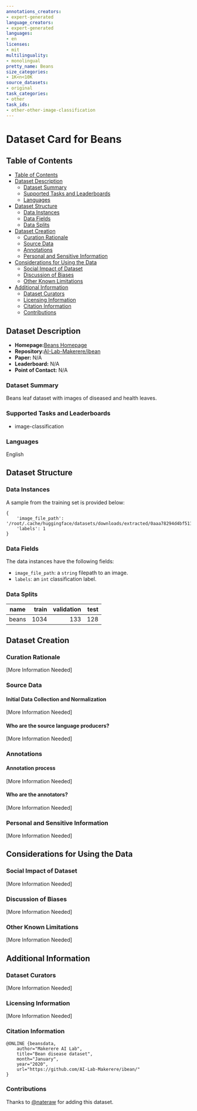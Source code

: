 ```yaml
---
annotations_creators:
- expert-generated
language_creators:
- expert-generated
languages:
- en
licenses:
- mit
multilinguality:
- monolingual
pretty_name: Beans
size_categories:
- 1K<n<10K
source_datasets:
- original
task_categories:
- other
task_ids:
- other-other-image-classification
---
```


# Dataset Card for Beans

## Table of Contents
- [Table of Contents](#table-of-contents)
- [Dataset Description](#dataset-description)
  - [Dataset Summary](#dataset-summary)
  - [Supported Tasks and Leaderboards](#supported-tasks-and-leaderboards)
  - [Languages](#languages)
- [Dataset Structure](#dataset-structure)
  - [Data Instances](#data-instances)
  - [Data Fields](#data-fields)
  - [Data Splits](#data-splits)
- [Dataset Creation](#dataset-creation)
  - [Curation Rationale](#curation-rationale)
  - [Source Data](#source-data)
  - [Annotations](#annotations)
  - [Personal and Sensitive Information](#personal-and-sensitive-information)
- [Considerations for Using the Data](#considerations-for-using-the-data)
  - [Social Impact of Dataset](#social-impact-of-dataset)
  - [Discussion of Biases](#discussion-of-biases)
  - [Other Known Limitations](#other-known-limitations)
- [Additional Information](#additional-information)
  - [Dataset Curators](#dataset-curators)
  - [Licensing Information](#licensing-information)
  - [Citation Information](#citation-information)
  - [Contributions](#contributions)

## Dataset Description

- **Homepage:**[Beans Homepage](https://github.com/AI-Lab-Makerere/ibean/)
- **Repository:**[AI-Lab-Makerere/ibean](https://github.com/AI-Lab-Makerere/ibean/)
- **Paper:** N/A
- **Leaderboard:** N/A
- **Point of Contact:** N/A

### Dataset Summary

Beans leaf dataset with images of diseased and health leaves.

### Supported Tasks and Leaderboards

- image-classification

### Languages

English

## Dataset Structure

### Data Instances

A sample from the training set is provided below:

```
{
    'image_file_path': '/root/.cache/huggingface/datasets/downloads/extracted/0aaa78294d4bf5114f58547e48d91b7826649919505379a167decb629aa92b0a/train/bean_rust/bean_rust_train.109.jpg',
    'labels': 1
}
```

### Data Fields

The data instances have the following fields:

- `image_file_path`: a `string` filepath to an image.
- `labels`: an `int` classification label.

### Data Splits

 
|   name   |train|validation|test|
|----------|----:|----:|----:|
|beans|1034|133|128|

## Dataset Creation

### Curation Rationale

[More Information Needed]

### Source Data

#### Initial Data Collection and Normalization

[More Information Needed]

#### Who are the source language producers?

[More Information Needed]

### Annotations

#### Annotation process

[More Information Needed]

#### Who are the annotators?

[More Information Needed]

### Personal and Sensitive Information

[More Information Needed]

## Considerations for Using the Data

### Social Impact of Dataset

[More Information Needed]

### Discussion of Biases

[More Information Needed]

### Other Known Limitations

[More Information Needed]

## Additional Information

### Dataset Curators

[More Information Needed]

### Licensing Information

[More Information Needed]

### Citation Information

```
@ONLINE {beansdata,
    author="Makerere AI Lab",
    title="Bean disease dataset",
    month="January",
    year="2020",
    url="https://github.com/AI-Lab-Makerere/ibean/"
}
```

### Contributions

Thanks to [@nateraw](https://github.com/nateraw) for adding this dataset.
